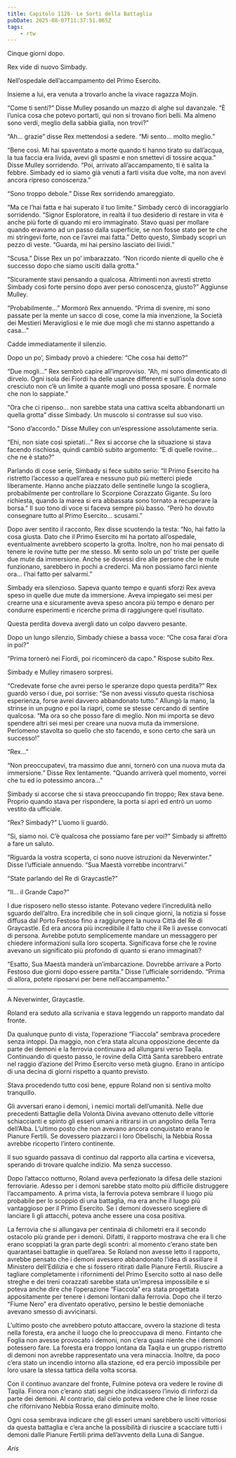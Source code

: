 ```yaml
---
title: Capitolo 1126- Le Sorti della Battaglia
pubDate: 2025-08-07T11:37:51.065Z
tags:
    - rtw
---
```





















Cinque giorni dopo.






Rex vide di nuovo Simbady.






Nell’ospedale dell’accampamento del Primo Esercito.






Insieme a lui, era venuta a trovarlo anche la vivace ragazza Mojin.






“Come ti senti?” Disse Mulley posando un mazzo di alghe sul davanzale. “È l’unica cosa che potevo portarti, qui non si trovano fiori belli. Ma almeno sono verdi, meglio della sabbia gialla, non trovi?”






“Ah... grazie” disse Rex mettendosi a sedere. “Mi sento... molto meglio.”






“Bene così. Mi hai spaventato a morte quando ti hanno tirato su dall’acqua, la tua faccia era livida, avevi gli spasmi e non smettevi di tossire acqua.” Disse Mulley sorridendo. “Poi, arrivato all’accampamento, ti è salita la febbre. Simbady ed io siamo già venuti a farti visita due volte, ma non avevi ancora ripreso conoscenza.”






“Sono troppo debole.” Disse Rex sorridendo amareggiato.






“Ma ce l’hai fatta e hai superato il tuo limite.” Simbady cercò di incoraggiarlo sorridendo. “Signor Esploratore, in realtà il tuo desiderio di restare in vita è anche più forte di quando mi ero immaginato. Stavo quasi per mollare quando eravamo ad un passo dalla superficie, se non fosse stato per te che mi stringevi forte, non ce l’avrei mai fatta.” Detto questo, Simbady scoprì un pezzo di veste. “Guarda, mi hai persino lasciato dei lividi.”






“Scusa.” Disse Rex un po’ imbarazzato. “Non ricordo niente di quello che è successo dopo che siamo usciti dalla grotta.”






“Sicuramente stavi pensando a qualcosa. Altrimenti non avresti stretto Simbady così forte persino dopo aver perso conoscenza, giusto?” Aggiunse Mulley.






“Probabilmente...” Mormorò Rex annuendo. “Prima di svenire, mi sono passate per la mente un sacco di cose, come la mia invenzione, la Società dei Mestieri Meravigliosi e le mie due mogli che mi stanno aspettando a casa...”






Cadde immediatamente il silenzio.






Dopo un po’, Simbady provò a chiedere: “Che cosa hai detto?”






“Due mogli...” Rex sembrò capire all’improvviso. “Ah, mi sono dimenticato di dirvelo. Ogni isola dei Fiordi ha delle usanze differenti e sull’isola dove sono cresciuto non c’è un limite a quante mogli uno possa sposare. È normale che non lo sappiate.”






“Ora che ci ripenso... non sarebbe stata una cattiva scelta abbandonarti un quella grotta” disse Simbady. Un muscolo si contrasse sul suo viso.






“Sono d’accordo.” Disse Mulley con un’espressione assolutamente seria.






“Ehi, non siate così spietati...” Rex si accorse che la situazione si stava facendo rischiosa, quindi cambiò subito argomento: “E di quelle rovine... che ne è stato?”






Parlando di cose serie, Simbady si fece subito serio: “Il Primo Esercito ha ristretto l’accesso a quell’area e nessuno può più metterci piede liberamente. Hanno anche piazzato delle sentinelle lungo la scogliera, probabilmente per controllare lo Scorpione Corazzato Gigante. Su loro richiesta, quando la marea si era abbassata sono tornato a recuperare la borsa.” Il suo tono di voce si faceva sempre più basso. “Però ho dovuto consegnare tutto al Primo Esercito... scusami.”






Dopo aver sentito il racconto, Rex disse scuotendo la testa: “No, hai fatto la cosa giusta. Dato che il Primo Esercito mi ha portato all’ospedale, eventualmente avrebbero scoperto la grotta. Inoltre, non ho mai pensato di tenere le rovine tutte per me stesso. Mi sento solo un po’ triste per quelle due mute da immersione. Anche se dovessi dire alle persone che le mute funzionano, sarebbero in pochi a crederci. Ma non possiamo farci niente ora... l’hai fatto per salvarmi.”






Simbady era silenzioso. Sapeva quanto tempo e quanti sforzi Rex aveva speso in quelle due mute da immersione. Aveva impiegato sei mesi per crearne una e sicuramente aveva speso ancora più tempo e denaro per condurre esperimenti e ricerche prima di raggiungere quel risultato.






Questa perdita doveva avergli dato un colpo davvero pesante.






Dopo un lungo silenzio, Simbady chiese a bassa voce: “Che cosa farai d’ora in poi?”






“Prima tornerò nei Fiordi, poi ricomincerò da capo.” Rispose subito Rex.






Simbady e Mulley rimasero sorpresi.






“Credevate forse che avrei perso le speranze dopo questa perdita?” Rex guardò verso i due, poi sorrise: “Se non avessi vissuto questa rischiosa esperienza, forse avrei davvero abbandonato tutto.” Allungò la mano, la strinse in un pugno e poi la riaprì, come se stesse cercando di sentire qualcosa. “Ma ora so che posso fare di meglio. Non mi importa se devo spendere altri sei mesi per creare una nuova muta da immersione. Perlomeno stavolta so quello che sto facendo, e sono certo che sarà un successo!”






“Rex...”






“Non preoccupatevi, tra massimo due anni, tornerò con una nuova muta da immersione.” Disse Rex lentamente. “Quando arriverà quel momento, vorrei che tu ed io potessimo ancora...”






Simbady si accorse che si stava preoccupando fin troppo; Rex stava bene. Proprio quando stava per rispondere, la porta si aprì ed entrò un uomo vestito da ufficiale.






“Rex? Simbady?” L’uomo li guardò.






“Si, siamo noi. C’è qualcosa che possiamo fare per voi?” Simbady si affrettò a fare un saluto.






“Riguarda la vostra scoperta, ci sono nuove istruzioni da Neverwinter.” Disse l’ufficiale annuendo. “Sua Maestà vorrebbe incontrarvi.”






“State parlando del Re di Graycastle?”






“Il... il Grande Capo?”






I due risposero nello stesso istante. Potevano vedere l’incredulità nello sguardo dell’altro. Era incredibile che in soli cinque giorni, la notizia si fosse diffusa dal Porto Festoso fino a raggiungere la nuova Città del Re di Graycastle. Ed era ancora più incredibile il fatto che il Re li avesse convocati di persona. Avrebbe potuto semplicemente mandare un messaggero per chiedere informazioni sulla loro scoperta. Significava forse che le rovine avevano un significato più profondo di quanto si erano immaginati?






“Esatto, Sua Maestà manderà un’imbarcazione. Dovrebbe arrivare a Porto Festoso due giorni dopo essere partita.” Disse l’ufficiale sorridendo. “Prima di allora, potete riposarvi per bene nell’accampamento.”






***






A Neverwinter, Graycastle.






Roland era seduto alla scrivania e stava leggendo un rapporto mandato dal fronte.






Da qualunque punto di vista, l’operazione “Fiaccola” sembrava procedere senza intoppi. Da maggio, non c’era stata alcuna opposizione decente da parte dei demoni e la ferrovia continuava ad allungarsi verso Taqila. Continuando di questo passo, le rovine della Città Santa sarebbero entrate nel raggio d’azione del Primo Esercito verso metà giugno. Erano in anticipo di una decina di giorni rispetto a quanto previsto.






Stava procedendo tutto così bene, eppure Roland non si sentiva molto tranquillo.






Gli avversari erano i demoni, i nemici mortali dell’umanità. Nelle due precedenti Battaglie della Volontà Divina avevano ottenuto delle vittorie schiaccianti e spinto gli esseri umani a ritirarsi in un angolino della Terra dell’Alba. L’ultimo posto che non avevano ancora conquistato erano le Pianure Fertili. Se dovessero piazzarci i loro Obelischi, la Nebbia Rossa avrebbe ricoperto l’intero continente.






Il suo sguardo passava di continuo dal rapporto alla cartina e viceversa, sperando di trovare qualche indizio. Ma senza successo.






Dopo l’attacco notturno, Roland aveva perfezionato la difesa delle stazioni ferroviarie. Adesso per i demoni sarebbe stato molto più difficile distruggere l’accampamento. A prima vista, la ferrovia poteva sembrare il luogo più probabile per lo scoppio di una battaglia, ma era anche il luogo più vantaggioso per il Primo Esercito. Se i demoni dovessero scegliere di lanciare lì gli attacchi, poteva anche essere una cosa positiva.






La ferrovia che si allungava per centinaia di chilometri era il secondo ostacolo più grande per i demoni. Difatti, il rapporto mostrava che era lì che erano scoppiati la gran parte degli scontri: al momento c’erano state ben quarantasei battaglie in quell’area. Se Roland non avesse letto il rapporto, avrebbe pensato che i demoni avessero abbandonato l’idea di assillare il Ministero dell’Edilizia e che si fossero ritirati dalle Pianure Fertili. Riuscire a tagliare completamente i rifornimenti del Primo Esercito sotto al naso delle streghe e dei treni corazzati sarebbe stata un’impresa impossibile e si poteva anche dire che l’operazione “Fiaccola” era stata progettata appositamente per tenere i demoni lontani dalla ferrovia. Dopo che il terzo “Fiume Nero” era diventato operativo, persino le bestie demoniache avevano smesso di avvicinarsi.






L’ultimo posto che avrebbero potuto attaccare, ovvero la stazione di testa nella foresta, era anche il luogo che lo preoccupava di meno. Fintanto che Foglia non avesse provocato i demoni, non c’era quasi niente che i demoni potessero fare. La foresta era troppo lontana da Taqila e un gruppo ristretto di demoni non avrebbe rappresentato una vera minaccia. Inoltre, da poco c’era stato un incendio intorno alla stazione, ed era perciò impossibile per loro usare la stessa tattica della volta scorsa.






Con il continuo avanzare del fronte, Fulmine poteva ora vedere le rovine di Taqila. Finora non c’erano stati segni che indicassero l’invio di rinforzi da parte dei demoni. Al contrario, dal cielo poteva vedere che le linee rosse che rifornivano Nebbia Rossa erano diminuite molto.






Ogni cosa sembrava indicare che gli esseri umani sarebbero usciti vittoriosi da questa battaglia e c’era anche la possibilità di riuscire a scacciare tutti i demoni dalle Pianure Fertili prima dell’avvento della Luna di Sangue.






<em>Aris</em>


                                


                                



